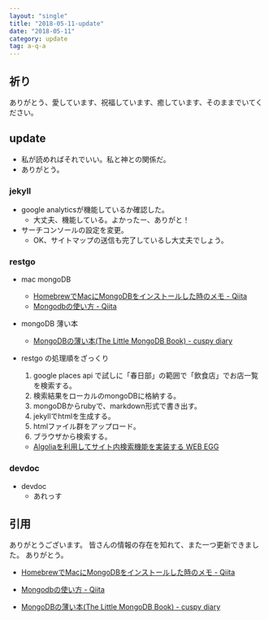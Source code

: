 ```yaml
---
layout: "single"
title: "2018-05-11-update"
date: "2018-05-11"
category: update
tag: a-q-a
---
```

## 祈り
ありがとう、愛しています、祝福しています、癒しています、そのままでいてください。

## update
- 私が読めればそれでいい。私と神との関係だ。
- ありがとう。

### jekyll
- google analyticsが機能しているか確認した。
  - 大丈夫、機能している。よかったー、ありがと！
- サーチコンソールの設定を変更。
  - OK、サイトマップの送信も完了しているし大丈夫でしょう。

### restgo
- mac mongoDB
  - [HomebrewでMacにMongoDBをインストールした時のメモ - Qiita](https://qiita.com/Frog_woman/items/f8a70286c7f1c4d5fc02)
  - [Mongodbの使い方 - Qiita](https://qiita.com/takap235711/items/259ddc85d5a035f23968)

- mongoDB 薄い本
  - [MongoDBの薄い本(The Little MongoDB Book) - cuspy diary](http://www.cuspy.org/diary/2012-04-17/)

- restgo の処理順をざっくり
  1. google places api で試しに「春日部」の範囲で「飲食店」でお店一覧を検索する。
  2. 検索結果をローカルのmongoDBに格納する。
  3. mongoDBからrubyで、markdown形式で書き出す。
  4. jekyllでhtmlを生成する。
  5. htmlファイル群をアップロード。
  6. ブラウザから検索する。
    - [Algoliaを利用してサイト内検索機能を実装する WEB EGG](https://blog.leko.jp/post/implement-site-search-with-algolia/)

### devdoc
- devdoc
  - あれっす


## 引用
ありがとうございます。
皆さんの情報の存在を知れて、また一つ更新できました。
ありがとう。

- [HomebrewでMacにMongoDBをインストールした時のメモ - Qiita](https://qiita.com/Frog_woman/items/f8a70286c7f1c4d5fc02)
- [Mongodbの使い方 - Qiita](https://qiita.com/takap235711/items/259ddc85d5a035f23968)

- [MongoDBの薄い本(The Little MongoDB Book) - cuspy diary](http://www.cuspy.org/diary/2012-04-17/)
